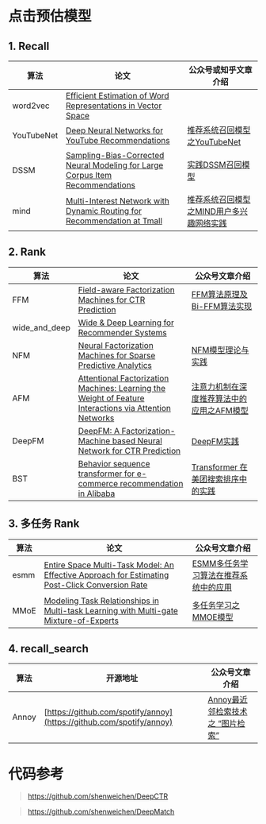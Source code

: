 # 点击预估模型


## 1. Recall

| 算法        | 论文    |  公众号或知乎文章介绍  |
| --------    | -----  | ----            |
| word2vec        | [Efficient Estimation of Word Representations in Vector Space](https://arxiv.org/abs/1301.3781v3) |  |
| YouTubeNet      | [Deep Neural Networks for YouTube Recommendations](https://www.sci-hub.ren/10.1145/2959100.2959190) | [推荐系统召回模型之YouTubeNet](https://mp.weixin.qq.com/s/hiabDQW0qGfgPwiZdiZ_Mg) |
| DSSM      | [Sampling-Bias-Corrected Neural Modeling for Large Corpus Item Recommendations](https://www.sci-hub.ren/10.1145/3298689.3346996) | [实践DSSM召回模型](https://zhuanlan.zhihu.com/p/136253355) |
| mind            | [Multi-Interest Network with Dynamic Routing for Recommendation at Tmall](https://arxiv.org/abs/1904.08030v1) | [推荐系统召回模型之MIND用户多兴趣网络实践](https://mp.weixin.qq.com/s/Ys4EZw97ulrcBWFdN1OMyQ) |


## 2. Rank

| 算法        | 论文    |  公众号文章介绍  |
| --------    | -----  | ----            |
| FFM        | [Field-aware Factorization Machines for CTR Prediction](https://www.csie.ntu.edu.tw/~cjlin/papers/ffm.pdf) | [FFM算法原理及Bi-FFM算法实现](https://mp.weixin.qq.com/s/T46HbKC-_9yYzVTgl8Fh8w) |
| wide_and_deep      | [Wide & Deep Learning for Recommender Systems](https://arxiv.org/abs/1606.07792) |  |
| NFM            | [Neural Factorization Machines for Sparse Predictive Analytics](https://arxiv.org/pdf/1708.05027.pdf) | [NFM模型理论与实践](https://mp.weixin.qq.com/s/1sWYlzIydiLAPMBnr-a5sQ) |
| AFM            | [Attentional Factorization Machines: Learning the Weight of Feature Interactions via Attention Networks](https://arxiv.org/pdf/1708.04617.pdf) | [注意力机制在深度推荐算法中的应用之AFM模型](https://mp.weixin.qq.com/s/sj5bxwtgiw-SaIItsjbeew) |
| DeepFM            | [DeepFM: A Factorization-Machine based Neural Network for CTR Prediction](https://arxiv.org/abs/1703.04247) | [DeepFM实践](https://zhuanlan.zhihu.com/p/137894818) |
| BST            | [Behavior sequence transformer for e-commerce recommendation in Alibaba](https://arxiv.org/pdf/1905.06874.pdf) | [Transformer 在美团搜索排序中的实践](https://zhuanlan.zhihu.com/p/161311198) |



## 3. 多任务 Rank

| 算法        | 论文    |  公众号文章介绍  |
| --------    | -----  | ----            |
| esmm        | [Entire Space Multi-Task Model: An Effective Approach for Estimating Post-Click Conversion Rate](https://arxiv.org/abs/1804.07931) | [ESMM多任务学习算法在推荐系统中的应用](https://mp.weixin.qq.com/s/x521rMWLf6CLk0e2uXEJng) |
| MMoE      | [Modeling Task Relationships in Multi-task Learning with Multi-gate Mixture-of-Experts](https://dl.acm.org/doi/10.1145/3219819.3220007) | [多任务学习之MMOE模型](https://mp.weixin.qq.com/s/cBy0Y5xDtkc6PxhF1HNomg) |


## 4. recall_search

| 算法        | 开源地址    |  公众号文章介绍  |
| --------    | -----  | ----            |
| Annoy        | [https://github.com/spotify/annoy](https://github.com/spotify/annoy) | [Annoy最近邻检索技术之 “图片检索”](https://zhuanlan.zhihu.com/p/148819536) |



# 代码参考

> https://github.com/shenweichen/DeepCTR

> https://github.com/shenweichen/DeepMatch